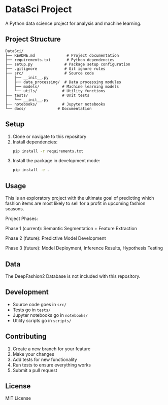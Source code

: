 # DataSci Project

A Python data science project for analysis and machine learning.

## Project Structure

```
DataSci/
├── README.md              # Project documentation
├── requirements.txt       # Python dependencies
├── setup.py              # Package setup configuration
├── .gitignore            # Git ignore rules
├── src/                  # Source code
│   ├── __init__.py
│   ├── data_processing/  # Data processing modules
│   ├── models/          # Machine learning models
│   └── utils/           # Utility functions
├── tests/               # Unit tests
│   └── __init__.py
├── notebooks/           # Jupyter notebooks
└── docs/              # Documentation
```

## Setup

1. Clone or navigate to this repository
2. Install dependencies:
   ```bash
   pip install -r requirements.txt
   ```
3. Install the package in development mode:
   ```bash
   pip install -e .
   ```

## Usage

This is an exploratory project with the ultimate goal of predicting which fashion items are most likely to sell for a profit in upcoming fashion seasons.

Project Phases:

Phase 1 (current): Semantic Segmentation + Feature Extraction

Phase 2 (future): Predictive Model Development

Phase 3 (future): Model Deployment, Inference Results, Hypothesis Testing

## Data

The DeepFashion2 Database is not included with this repository.

## Development

- Source code goes in `src/`
- Tests go in `tests/`
- Jupyter notebooks go in `notebooks/`
- Utility scripts go in `scripts/`

## Contributing

1. Create a new branch for your feature
2. Make your changes
3. Add tests for new functionality
4. Run tests to ensure everything works
5. Submit a pull request

## License

MIT License